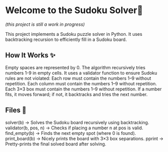 # Welcome to the Sudoku Solver🧩

_(this project is still a work in progress)_

This project implements a Sudoku puzzle solver in Python.
It uses backtracking recursion to efficiently fill in a Sudoku board.

## How It Works ✨

Empty spaces are represented by 0.
The algorithm recursively tries numbers 1-9 in empty cells.
It uses a validator function to ensure Sudoku rules are not violated:
Each row must contain the numbers 1–9 without repetition.
Each column must contain the numbers 1–9 without repetition.
Each 3×3 box must contain the numbers 1–9 without repetition.
If a number fits, it moves forward; if not, it backtracks and tries the next number.

## Files 📄

solver(b) → Solves the Sudoku board recursively using backtracking.
validator(b, pos, n) → Checks if placing a number n at pos is valid.
find_empty(b) → Finds the next empty spot (where 0 is found).
print_board(b) → Nicely prints the board with 3×3 box separations.
pprint → Pretty-prints the final solved board after solving.
